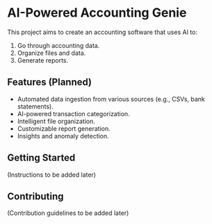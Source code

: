 # AI-Powered Accounting Genie

This project aims to create an accounting software that uses AI to:
1.  Go through accounting data.
2.  Organize files and data.
3.  Generate reports.

## Features (Planned)
- Automated data ingestion from various sources (e.g., CSVs, bank statements).
- AI-powered transaction categorization.
- Intelligent file organization.
- Customizable report generation.
- Insights and anomaly detection.

## Getting Started
(Instructions to be added later)

## Contributing
(Contribution guidelines to be added later) 